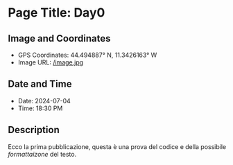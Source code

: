 # Page Title: Day0

## Image and Coordinates
- GPS Coordinates: 44.494887° N, 11.3426163° W             
- Image URL: [/image.jpg](https://github.com/KYDavide/whereiam/blob/005b489984a05b5075cd0e290b61ca37e3a6baff/img.jpg)

## Date and Time
- Date: 2024-07-04
- Time: 18:30 PM

## Description
Ecco la prima pubblicazione, questa è una prova del codice e della possibile *formattaizone* del testo.
